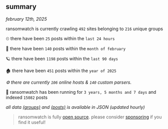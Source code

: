 
## summary
_february 12th, 2025_

ransomwatch is currently crawling `492` sites belonging to `216` unique groups

⏲ there have been `25` posts within the `last 24 hours`

🦈 there have been `140` posts within the `month of february`

🪐 there have been `1198` posts within the `last 90 days`

🏚 there have been `451` posts within the `year of 2025`

_⚙️ there are currently `106` online hosts & `140` custom parsers._

🦕 ransomwatch has been running for `3 years, 5 months and 7 days` and indexed `15082` posts

_all data  [(groups)](http://ransomwhat.telemetry.ltd/groups) and [(posts)](http://ransomwhat.telemetry.ltd/posts) is available in JSON (updated hourly)_

> ransomwatch is fully [open source](https://github.com/joshhighet/ransomwatch#ransomwatch--). please consider [sponsoring](https://github.com/sponsors/joshhighet) if you find it useful!
